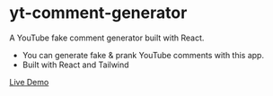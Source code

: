 # yt-comment-generator
A YouTube fake comment generator built with React.

- You can generate fake & prank YouTube comments with this app.
- Built with React and Tailwind

[Live Demo](https://yt-comment-generator.vercel.app/)
